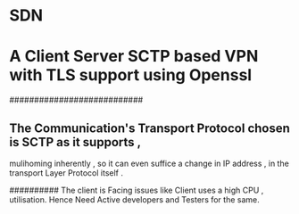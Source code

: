 # SDN
# A Client Server SCTP based VPN with TLS support using Openssl
###########################
## The Communication's Transport Protocol chosen is SCTP as it supports ,
mulihoming inherently , so it can even suffice a change in IP address , in the
transport Layer Protocol itself .

########## The client is Facing issues like Client uses a high CPU , utilisation.
Hence Need Active developers and Testers for the same. 
